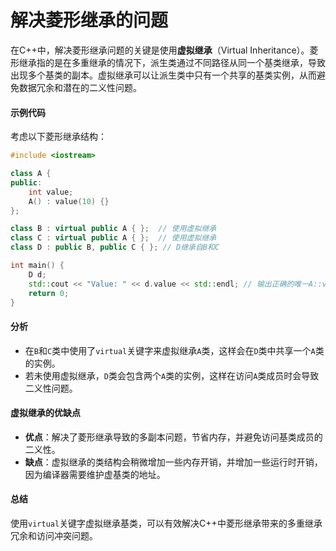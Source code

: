 # 解决菱形继承的问题

在C++中，解决菱形继承问题的关键是使用**虚拟继承**（Virtual Inheritance）。菱形继承指的是在多重继承的情况下，派生类通过不同路径从同一个基类继承，导致出现多个基类的副本。虚拟继承可以让派生类中只有一个共享的基类实例，从而避免数据冗余和潜在的二义性问题。

#### 示例代码

考虑以下菱形继承结构：

```cpp
#include <iostream>

class A {
public:
    int value;
    A() : value(10) {}
};

class B : virtual public A { };  // 使用虚拟继承
class C : virtual public A { };  // 使用虚拟继承
class D : public B, public C { }; // D继承自B和C

int main() {
    D d;
    std::cout << "Value: " << d.value << std::endl; // 输出正确的唯一A::value
    return 0;
}
```

#### 分析

* 在`B`和`C`类中使用了`virtual`关键字来虚拟继承`A`类，这样会在`D`类中共享一个`A`类的实例。
* 若未使用虚拟继承，`D`类会包含两个`A`类的实例，这样在访问`A`类成员时会导致二义性问题。

#### 虚拟继承的优缺点

* **优点**：解决了菱形继承导致的多副本问题，节省内存，并避免访问基类成员的二义性。
* **缺点**：虚拟继承的类结构会稍微增加一些内存开销，并增加一些运行时开销，因为编译器需要维护虚基类的地址。

#### 总结

使用`virtual`关键字虚拟继承基类，可以有效解决C++中菱形继承带来的多重继承冗余和访问冲突问题。

